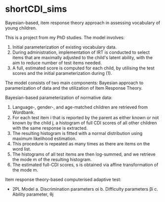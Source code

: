 # shortCDI_sims
Bayesian-based, item response theory approach in assessing vocabulary of young children.

This is a project from my PhD studies. The model involves:
1) Initial parameterization of existing vocabulary data.
2) During administration, implementation of IRT is conducted to select items that are maximally adjusted to the child's latent ability, with the aim to reduce number of test items needed. 
3) A full, estimated score is computed for each child, by utilising the test scores and the initial parameterization during (1).

The model consists of two main components: Bayesian approach to paramerization of data and the utilization of Item Response Theory.

Bayesian-based parameterization of normative data:
1. Language-, gender-, and age-matched children are retrieved from Wordbank.
2. For each test item i that is reported by the parent as either known or not known by the child j, a histogram of full CDI scores of all other children with the same response is extracted.
3. The resulting histogram is fitted with a normal distribution using maximum likelihood estimation. 
4. This procedure is repeated as many times as there are items on the word list. 
5. The histograms of all test items are then log-summed, and we retrieve the mode m of the resulting histogram. 
6. The estimated full-CDI scores, s is obtained via affine transformation of the mode m.

Item response theory-based computerised adaptive test:
- 2PL Model
a. Discrimination parameters αi 
b. Difficulty parameters βi 
c. Ability parameter, θj 
